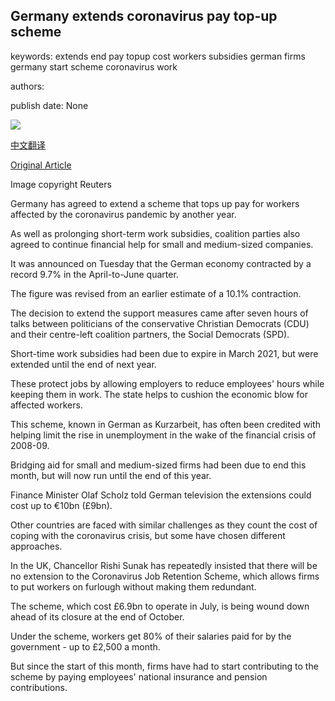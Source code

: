 ## Germany extends coronavirus pay top-up scheme

keywords: extends end pay topup cost workers subsidies german firms germany start scheme coronavirus work

authors: 

publish date: None

![](https://ichef.bbci.co.uk/news/1024/branded_news/118A1/production/_114114817_german_rtr.jpg)

[中文翻译](Germany%20extends%20coronavirus%20pay%20top-up%20scheme_zh.md)

[Original Article](https://www.bbc.com/news/business-53918560)

Image copyright Reuters

Germany has agreed to extend a scheme that tops up pay for workers affected by the coronavirus pandemic by another year.

As well as prolonging short-term work subsidies, coalition parties also agreed to continue financial help for small and medium-sized companies.

It was announced on Tuesday that the German economy contracted by a record 9.7% in the April-to-June quarter.

The figure was revised from an earlier estimate of a 10.1% contraction.

The decision to extend the support measures came after seven hours of talks between politicians of the conservative Christian Democrats (CDU) and their centre-left coalition partners, the Social Democrats (SPD).

Short-time work subsidies had been due to expire in March 2021, but were extended until the end of next year.

These protect jobs by allowing employers to reduce employees' hours while keeping them in work. The state helps to cushion the economic blow for affected workers.

This scheme, known in German as Kurzarbeit, has often been credited with helping limit the rise in unemployment in the wake of the financial crisis of 2008-09.

Bridging aid for small and medium-sized firms had been due to end this month, but will now run until the end of this year.

Finance Minister Olaf Scholz told German television the extensions could cost up to €10bn (£9bn).

Other countries are faced with similar challenges as they count the cost of coping with the coronavirus crisis, but some have chosen different approaches.

In the UK, Chancellor Rishi Sunak has repeatedly insisted that there will be no extension to the Coronavirus Job Retention Scheme, which allows firms to put workers on furlough without making them redundant.

The scheme, which cost £6.9bn to operate in July, is being wound down ahead of its closure at the end of October.

Under the scheme, workers get 80% of their salaries paid for by the government - up to £2,500 a month.

But since the start of this month, firms have had to start contributing to the scheme by paying employees' national insurance and pension contributions.